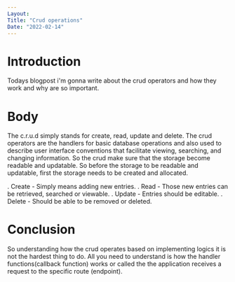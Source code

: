 ```yaml
---
Layout:
Title: "Crud operations"
Date: "2022-02-14"
---
```


# Introduction

Todays blogpost i'm gonna write about the crud operators and how they work and why are so important.
# Body

The c.r.u.d simply stands for create, read, update and delete. The crud operators are the handlers for basic database operations and also used to describe user interface conventions that facilitate viewing, searching, and changing information. So the crud make sure that the storage become readable and updatable. So before the storage to be readable and updatable, first the storage needs to be created and allocated.

. Create - Simply means adding new entries.
. Read - Those new entries can be retrieved, searched or viewable.
. Update - Entries should be editable.
. Delete - Should be able to be removed or deleted.

# Conclusion

So understanding how the crud operates based on implementing logics it is not the hardest thing to do. All you need to understand is how the handler functions(callback function) works or called the the application receives a request  to the specific route (endpoint).